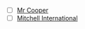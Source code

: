- [ ] [Mr Cooper](https://stackoverflow.com/jobs/companies/mr-cooper)
- [ ] [Mitchell International](https://www.glassdoor.com/Jobs/Mitchell-International-US-Jobs-EI_IE26628.0,22_IL.23,25_IN1.htm?irs=C2J_TAB_SALARIES)
